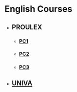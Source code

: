 # English Courses

+ ## PROULEX
  + ### [PC1][PC1]
  + ### [PC2][PC2]
  + ### [PC3][PC3]
+ ## [UNIVA][UNIVA]


[PC1]: ./pc1/INDEX.md
[PC2]: ./pc2/INDEX.md
[PC3]: ./pc3/INDEX.md
[UNIVA]: ./UNIVA/INDEX.md